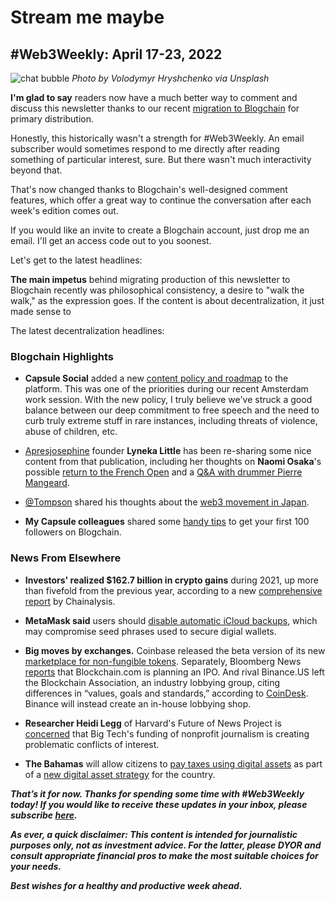 # Stream me maybe
## #Web3Weekly: April 17-23, 2022

![chat bubble](https://images.unsplash.com/photo-1577563908411-5077b6dc7624?ixlib=rb-1.2.1&ixid=MnwxMjA3fDB8MHxwaG90by1wYWdlfHx8fGVufDB8fHx8&auto=format&fit=crop&w=1740&q=80)
*Photo by Volodymyr Hryshchenko via Unsplash*

**I'm glad to say** readers now have a much better way to comment and discuss this newsletter thanks to our recent [migration to Blogchain](https://blogchain.app/p/this-is-the-way-at-last/k6D3xFCqFD) for primary distribution.

Honestly, this historically wasn't a strength for #Web3Weekly. An email subscriber would sometimes respond to me directly after reading something of particular interest, sure. But there wasn't much interactivity beyond that.

That's now changed thanks to Blogchain's well-designed comment features, which offer a great way to continue the conversation after each week's edition comes out.

If you would like an invite to create a Blogchain account, just drop me an email. I'll get an access code out to you soonest.

Let's get to the latest headlines:

**The main impetus** behind migrating production of this newsletter to Blogchain recently was philosophical consistency, a desire to "walk the walk," as the expression goes. If the content is about decentralization, it just made sense to
<!-- Riff on comments -->
The latest decentralization headlines:

### Blogchain Highlights

- **Capsule Social** added a new [content policy and roadmap](https://blogchain.app/contentpolicy) to the platform. This was one of the priorities during our recent Amsterdam work session. With the new policy, I truly believe we've struck a good balance between our deep commitment to free speech and the need to curb truly extreme stuff in rare instances, including threats of violence, abuse of children, etc.

- [Apresjosephine](https://www.apresjosephine.com/) founder **Lyneka Little** has been re-sharing some nice content from that publication, including her thoughts on **Naomi Osaka**'s possible [return to the French Open](https://blogchain.app/p/will-naomi-osaka-play-at-the-french-open/xBXAVSBnj7) and a [Q&A with drummer Pierre Mangeard](https://blogchain.app/p/a-q-a-with-drummer-pierre-mangeard/pXFJBKkzgK).

- [@Tompson](https://blogchain.app/id/tompson) shared his thoughts about the [web3 movement in Japan](https://blogchain.app/p/my-view-on-web3-in-japan/ojTCCdIexh).  

- **My Capsule colleagues** shared some [handy tips](https://blogchain.app/p/how-to-get-your-first-100-followers/thr48ptZ4G) to get your first 100 followers on Blogchain.

### News From Elsewhere

- **Investors' realized $162.7 billion in crypto gains** during 2021, up more than fivefold from the previous year, according to a new [comprehensive report](https://blog.chainalysis.com/reports/cryptocurrency-gains-by-country-2021/) by Chainalysis.

- **MetaMask said** users should [disable automatic iCloud backups](https://www.theblockcrypto.com/post/142304/metamask-advises-users-to-disable-automatic-icloud-backups-of-its-wallet-data-to-prevent-hacks), which may compromise seed phrases used to secure digial wallets.

- **Big moves by exchanges.** Coinbase released the beta version of its new [marketplace for non-fungible tokens](https://blog.coinbase.com/gm-coinbase-nft-is-now-in-beta-25e6c052aa43). Separately, Bloomberg News [reports](https://www.bloomberg.com/news/articles/2022-04-19/crypto-firm-blockchain-com-said-to-plan-ipo-as-soon-as-this-year?sref=AACmJ2tc) that Blockchain.com is planning an IPO. And rival Binance.US left the Blockchain Association, an industry lobbying group, citing differences in “values, goals and standards,” according to [CoinDesk](https://www.coindesk.com/business/2022/04/20/binanceus-quits-blockchain-association-forms-in-house-lobbying-shop/). Binance will instead create an in-house lobbying shop.

- **Researcher Heidi Legg** of Harvard's Future of News Project is [concerned](https://twitter.com/heidilegg/status/1514958593262501891) that Big Tech's funding of nonprofit journalism is creating problematic conflicts of interest.

- **The Bahamas** will allow citizens to [pay taxes using digital assets](https://www.coindesk.com/policy/2022/04/21/bahamas-to-allow-citizens-to-pay-taxes-with-digital-assets/) as part of a [new digital asset strategy](https://opm.gov.bs/the-future-of-digital-assets/) for the country.


_**That’s it for now. Thanks for spending some time with #Web3Weekly today! If you would like to receive these updates in your inbox, please subscribe [here](https://w3w.news).**_

_**As ever, a quick disclaimer: This content is intended for journalistic purposes only, not as investment advice. For the latter, please DYOR and consult appropriate financial pros to make the most suitable choices for your needs.**_

_**Best wishes for a healthy and productive week ahead.**_
